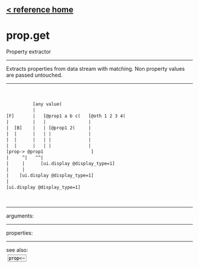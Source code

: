 [< reference home](ceammc_lib.html)
---

# prop.get


Property extractor

---

Extracts properties from data stream with matching. Non property values are passed
            untouched.<br>


---


```


          [any value(
          |
[F]       |   [@prop1 a b c(   [@oth 1 2 3 4(
|         |   |                |
|  [B]    |   | [@prop1 2(     |
|  |      |   | |              |
|  |      |   | |              |
|  |      |   | |              |
[prop-> @prop1                  ]
|     ^|   ^^|
|     |      [ui.display @display_type=1]
|     |
|    [ui.display @display_type=1]
|
[ui.display @display_type=1]

            
```

---
arguments:


---
properties:


---
see also:<br>
[![prop&lt;-](img/object_prop&lt;-.png)](prop<-.html)
